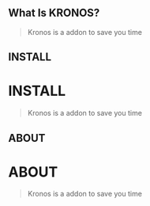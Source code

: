 



## What Is KRONOS?
> Kronos is a addon to save you time

## INSTALL

# INSTALL
> Kronos is a addon to save you time
## ABOUT

# ABOUT
> Kronos is a addon to save you time